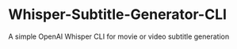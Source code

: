 # Whisper-Subtitle-Generator-CLI
 A simple OpenAI Whisper CLI for movie or video subtitle generation
